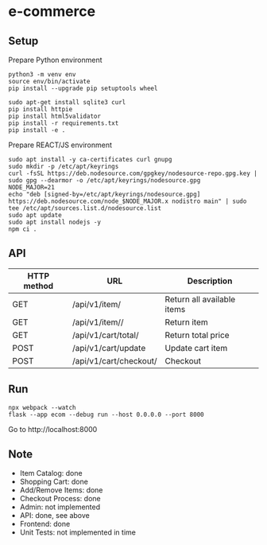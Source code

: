# e-commerce

## Setup
Prepare Python environment
```
python3 -m venv env
source env/bin/activate
pip install --upgrade pip setuptools wheel

sudo apt-get install sqlite3 curl
pip install httpie
pip install html5validator
pip install -r requirements.txt
pip install -e .
```

Prepare REACT/JS environment
```
sudo apt install -y ca-certificates curl gnupg
sudo mkdir -p /etc/apt/keyrings
curl -fsSL https://deb.nodesource.com/gpgkey/nodesource-repo.gpg.key | sudo gpg --dearmor -o /etc/apt/keyrings/nodesource.gpg
NODE_MAJOR=21
echo "deb [signed-by=/etc/apt/keyrings/nodesource.gpg] https://deb.nodesource.com/node_$NODE_MAJOR.x nodistro main" | sudo tee /etc/apt/sources.list.d/nodesource.list
sudo apt update
sudo apt install nodejs -y
npm ci .
```

## API
| HTTP method | URL | Description |
|----------|----------|----------|
| GET | /api/v1/item/ | Return all available items |
| GET | /api/v1/item/<id>/ | Return item <id> |
| GET | /api/v1/cart/total/ | Return total price |
| POST | /api/v1/cart/update | Update cart item |
| POST | /api/v1/cart/checkout/ | Checkout |

## Run
```
npx webpack --watch
flask --app ecom --debug run --host 0.0.0.0 --port 8000
```
Go to http://localhost:8000

## Note
- Item Catalog: done 
- Shopping Cart: done
- Add/Remove Items: done
- Checkout Process: done
- Admin: not implemented
- API: done, see above
- Frontend: done
- Unit Tests: not implemented in time